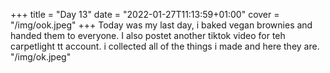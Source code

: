 +++
title = "Day 13"
date = "2022-01-27T11:13:59+01:00"
cover = "/img/ook.jpeg"
+++
Today was my last day, i baked vegan brownies and handed them to everyone. I also postet another tiktok video for teh carpetlight tt account.
i collected all of the things i made and here they are.
"/img/ok.jpeg"